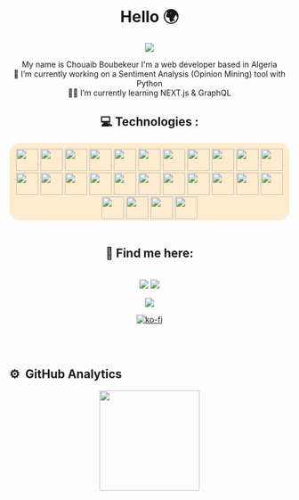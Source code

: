 <link rel="stylesheet" href="https://cdn.jsdelivr.net/gh/devicons/devicon@v2.14.0/devicon.min.css"> 

<!--
**thbob2/thbob2** is a ✨ _special_ ✨ repository because its `README.md` (this file) appears on your GitHub profile.

Here are some ideas to get you started:

- 🔭 I’m currently working on ...
- 🌱 I’m currently learning ...
- 👯 I’m looking to collaborate on ...
- 🤔 I’m looking for help with ...
- 💬 Ask me about ...
- 📫 How to reach me: ...
- 😄 Pronouns: ...
- ⚡ Fun fact: ...
-->




<br>
<h1 align="center">Hello  🌍 </h1>

<div align="center" style="display: inline_block">

![](https://camo.githubusercontent.com/992babdffd8c74a1502de375fbdf7e4d54773242/68747470733a2f2f6d656469612e67697068792e636f6d2f6d656469612f53576f536b4e36447854737a71494b4571762f67697068792e676966)
</div>

 <p align="center"> 
  My name is Chouaib Boubekeur I'm a web developer based in Algeria
  <br>
  🔭 I’m currently working on a Sentiment Analysis (Opinion Mining) tool with Python
  <br>
  👨‍🚀 I’m currently learning NEXT.js & GraphQL

  </p>
  <h2 align="center">💻 Technologies :</h2>
</p>
<div align="center" style="display: inline_block; padding-top:10px; background-color:#FFEBCD; border-radius:20px" >
<img width="40px"src="https://cdn.jsdelivr.net/gh/devicons/devicon/icons/linux/linux-original.svg" />
<img  width="40px" src="https://cdn.jsdelivr.net/gh/devicons/devicon/icons/bash/bash-original.svg" />
<img width="40px" src="https://cdn.jsdelivr.net/gh/devicons/devicon/icons/git/git-original.svg" />
 <img width="40px" src="https://cdn.jsdelivr.net/gh/devicons/devicon/icons/vim/vim-plain.svg" />
  <img width="40px"src="https://cdn.jsdelivr.net/gh/devicons/devicon/icons/github/github-original.svg" />
 <img width="40px" src="https://cdn.jsdelivr.net/gh/devicons/devicon/icons/vscode/vscode-original.svg" />
  <img width="40px"src="https://cdn.jsdelivr.net/gh/devicons/devicon/icons/html5/html5-original.svg" />
<img   width="40px" src="https://cdn.jsdelivr.net/gh/devicons/devicon/icons/css3/css3-original.svg" />
  <img  width="40px"  src="https://cdn.jsdelivr.net/gh/devicons/devicon/icons/bootstrap/bootstrap-plain.svg" />
 <img width="40px" src="https://cdn.jsdelivr.net/gh/devicons/devicon/icons/sass/sass-original.svg" />

 <img width="40px" src="https://cdn.jsdelivr.net/gh/devicons/devicon/icons/javascript/javascript-plain.svg" />
 <img width="40px" src="https://cdn.jsdelivr.net/gh/devicons/devicon/icons/nodejs/nodejs-original.svg" />
 <img width="40px" src="https://cdn.jsdelivr.net/gh/devicons/devicon/icons/npm/npm-original-wordmark.svg" />
 <img width="40px" src="https://cdn.jsdelivr.net/gh/devicons/devicon/icons/yarn/yarn-original.svg" />
  <img width="40px" src="https://cdn.jsdelivr.net/gh/devicons/devicon/icons/react/react-original.svg" />
   <img width="40px" src="https://cdn.jsdelivr.net/gh/devicons/devicon/icons/nextjs/nextjs-original-wordmark.svg" />
 <img width="40px"src="https://cdn.jsdelivr.net/gh/devicons/devicon/icons/docker/docker-plain.svg" />
  <img width="40px" src="https://cdn.jsdelivr.net/gh/devicons/devicon/icons/composer/composer-original.svg" />
  <img width="40px"src="https://cdn.jsdelivr.net/gh/devicons/devicon/icons/laravel/laravel-plain.svg" />
  <img width="40px" src="https://cdn.jsdelivr.net/gh/devicons/devicon/icons/php/php-plain.svg" />
 <img width="40px" src="https://cdn.jsdelivr.net/gh/devicons/devicon/icons/python/python-plain.svg" />
<img width="40px" src="https://cdn.jsdelivr.net/gh/devicons/devicon/icons/django/django-original.svg" />
  <img width="40px" src="https://cdn.jsdelivr.net/gh/devicons/devicon/icons/mysql/mysql-original-wordmark.svg" />
 <img width="40px" src="https://cdn.jsdelivr.net/gh/devicons/devicon/icons/mongodb/mongodb-plain-wordmark.svg" />
  <img width="40px" src="https://cdn.jsdelivr.net/gh/devicons/devicon/icons/neo4j/neo4j-original-wordmark.svg" />
 <img width="40px" src="https://cdn.jsdelivr.net/gh/devicons/devicon/icons/markdown/markdown-original.svg" />

</div>
<br>
<div align="center">

<h2>💬 Find me here:</h2>
<br>
<div style="display: inline_block" align="center">
<a href="https://www.linkedin.com/in/chouaib-boubekeur/" target="_blank"><img src="https://img.shields.io/badge/-Chouaib%20Boubekeur%20-0077B5?style=flat&logo=Linkedin&logoColor=white"/></a>
<a href="https://instagram.com/itsboeplz" target="_blank"><img  src="https://img.shields.io/badge/-@itsboeplz-E4405F?style=flat&logo=Instagram&logoColor=white"/></a>

<a href="https://www.facebook.com/chouaib.bob2" target="_blank"><img  src="https://img.shields.io/badge/-Chouaib%20Boubekeur%20-0077B?style=flat&logo=Facebook&logoColor=white"/></a>

[![ko-fi](https://ko-fi.com/img/githubbutton_sm.svg)](https://ko-fi.com/I3I36PBDD)

</div>
</div>
 


<br>

<br>
<h2>⚙️ &nbsp;GitHub Analytics</h2>

<p align="center">
<a href="https://github.com/thbob2">
  <img height="180em" src="https://github-readme-stats-eight-theta.vercel.app/api?username=thbob2&show_icons=true&theme=algolia&include_all_commits=true&count_private=true"/>
  
</a>
</p>
 
 
 
 [linkedin]: https://www.linkedin.com/in/chouaib-boubekeur/
 [facebook]: https://www.facebook.com/chouaib.bob2/
 [instagram]: https://www.instagram.com/itsboeplz/
 [behance]: https://www.behance.net/itsboe
